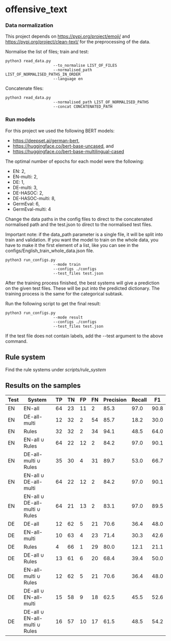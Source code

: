 # offensive_text

### Data normalization

This project depends on https://pypi.org/project/emoji/ and https://pypi.org/project/clean-text/ for the preprocessing of the data.

Normalise the list of files; train and test:
```
python3 read_data.py 
                     --to_normalise LIST_OF_FILES
                     --normalised_path LIST_OF_NORMALISED_PATHS_IN_ORDER
                     --language en
```
Concatenate files:
```
python3 read_data.py 
                     --normalised_path LIST_OF_NORMALISED_PATHS
                     --concat CONCATENATED_PATH
```

### Run models

For this project we used the following BERT models: 
 - https://deepset.ai/german-bert, 
 - https://huggingface.co/bert-base-uncased, and 
 - https://huggingface.co/bert-base-multilingual-cased

The optimal number of epochs for each model were the following:
 - EN: 2,
 - EN-multi: 2, 
 - DE: 1, 
 - DE-multi: 3, 
 - DE-HASOC: 2, 
 - DE-HASOC-multi: 8,
 - GermEval: 6, 
 - GermEval-multi: 4

Change the data paths in the config files to direct 
to the concatenated normalised path and the test.json
to direct to the normalised test files.

Important note: if the data_path parameter is a single file,
it will be split into train and validation. 
If you want the model to train on the whole data, 
you have to make it the first element of a list, like you can see
in the configs/English_train_whole_data.json file.
```
python3 run_configs.py 
                     --mode train
                     --configs ./configs 
                     --test_files test.json
```

After the training process finished, the best systems
will give a prediction on the given test files. 
These will be put into the predicted dictionary.
The training process is the same for the categorical subtask.

Run the following script to get the final result:
```
python3 run_configs.py 
                     --mode result
                     --configs ./configs 
                     --test_files test.json
```
If the test file does not contain labels, add the --test argument
to the above command.

## Rule system

Find the rule systems under _scripts/rule_system_

## Results on the samples

| **Test** | **System**                     | **TP** | **TN** | **FP** | **FN** | **Precision** | **Recall** | **F1** |
|-------------------|-----------------------------------------|-----------------|-----------------|-----------------|-----------------|-------------------|------------------|-----------------|
|     EN              | EN-all                                  | 64              | 23              | 11              | 2               | 85.3              | 97.0             | 90.8            |
|     EN              | DE-all-multi                            | 12              | 32              | 2               | 54              | 85.7              | 18.2             | 30.0            |
|     EN              | Rules                                   | 32              | 32              | 2               | 34              | 94.1              | 48.5             | 64.0            |
|     EN              | EN-all $\cup$ Rules                     | 64              | 22              | 12              | 2               | 84.2              | 97.0             | 90.1            |
|     EN              | DE-all-multi $\cup$ Rules               | 35              | 30              | 4               | 31              | 89.7              | 53.0             | 66.7            |
|     EN              | EN-all $\cup$ DE-all-multi              | 64              | 22              | 12              | 2               | 84.2              | 97.0             | 90.1            |
|     EN              | EN-all $\cup$ DE-all-multi $\cup$ Rules | 64              | 21              | 13              | 2               | 83.1              | 97.0             | 89.5            |
|     DE              | DE-all                                  | 12              | 62              | 5               | 21              | 70.6              | 36.4             | 48.0            |
|     DE              | EN-all-multi                            | 10              | 63              | 4               | 23              | 71.4              | 30.3             | 42.6            |
|     DE              | Rules                                   | 4               | 66              | 1               | 29              | 80.0              | 12.1             | 21.1            |
|     DE              | DE-all $\cup$ Rules                     | 13              | 61              | 6               | 20              | 68.4              | 39.4             | 50.0            |
|     DE              | EN-all-multi $\cup$ Rules               | 12              | 62              | 5               | 21              | 70.6              | 36.4             | 48.0            |
|     DE              | DE-all $\cup$ EN-all-multi              | 15              | 58              | 9               | 18              | 62.5              | 45.5             | 52.6            |
|     DE              | DE-all $\cup$ EN-all-multi $\cup$ Rules | 16              | 57              | 10              | 17              | 61.5              | 48.5             | 54.2            |
